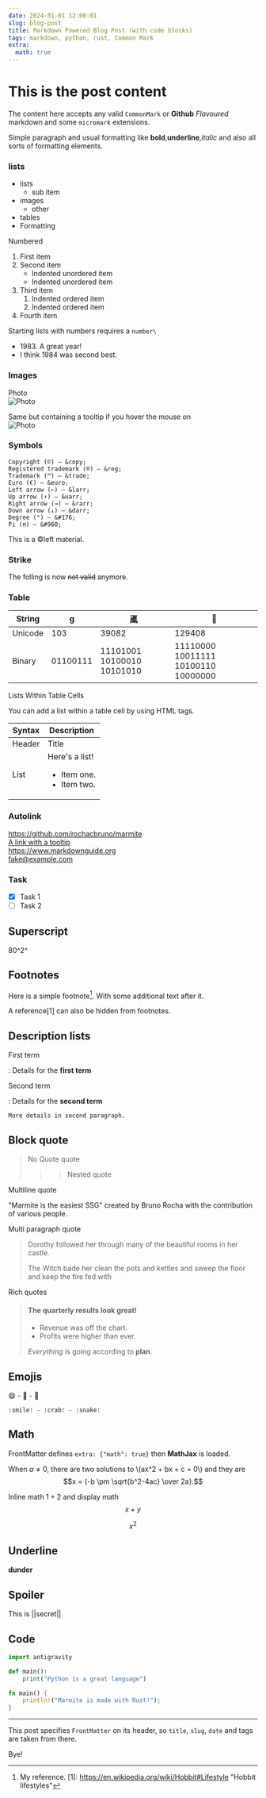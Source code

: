 ```yaml
---
date: 2024-01-01 12:00:01
slug: blog-post
title: Markdown Powered Blog Post (with code blocks)
tags: markdown, python, rust, Common Mark
extra:
  math: true
---
```


# This is the post content

The content here accepts any valid `CommonMark` or **Github** _Flavoured_ markdown
and some `micromark` extensions.

Simple paragraph and usual formatting like **bold**,__underline__,*italic*
and also all sorts of formatting elements.

### lists

- lists
  - sub item
- images
  * other
- tables
- Formatting

Numbered

1. First item
1. Second item
    - Indented unordered item
    - Indented unordered item
1. Third item
    1. Indented ordered item
    1. Indented ordered item
1. Fourth item 

Starting lists with numbers requires a `number\`

- 1983\. A great year!
- I think 1984 was second best. 

### Images


Photo  
![Photo](./media/marmite.jpg)

Same but containing a tooltip if you hover the mouse on  
![Photo](./media/marmite.jpg "A jar of Marmite")


### Symbols


    Copyright (©) — &copy;
    Registered trademark (®) — &reg;
    Trademark (™) — &trade;
    Euro (€) — &euro;
    Left arrow (←) — &larr;
    Up arrow (↑) — &uarr;
    Right arrow (→) — &rarr;
    Down arrow (↓) — &darr;
    Degree (°) — &#176;
    Pi (π) — &#960;

This is a &copy;left material.

### Strike

The folling is now ~~not valid~~ anymore.

### Table


| String  | g        | 颪                         | 🦀                                   |
|---------|----------|----------------------------|-------------------------------------|
| Unicode | 103      | 39082                      | 129408                              |
| Binary  | 01100111 | 11101001 10100010 10101010 | 11110000 10011111 10100110 10000000 |

Lists Within Table Cells  

You can add a list within a table cell by using HTML tags.  

| Syntax      | Description |
| ----------- | ----------- |
| Header      | Title |
| List        | Here's a list! <ul><li>Item one.</li><li>Item two.</li></ul> |


### Autolink

https://github.com/rochacbruno/marmite  
[A link with a tooltip](https://pudim.com.br "A picture of a pudim")  
<https://www.markdownguide.org>  
<fake@example.com>

### Task

- [x] Task 1
- [ ] Task 2

## Superscript

80^2^

## Footnotes

Here is a simple footnote[^1]. With some additional text after it.  

A reference[1] can also be hidden from footnotes.

## Description lists

First term

: Details for the **first term**

Second term

: Details for the **second term**

    More details in second paragraph.

## Block quote

>No Quote
> quote
> > > Nested quote

Multiline quote

>>>
"Marmite is the easiest SSG" created by
Bruno Rocha with the contribution of various people.
>>>

Multi paragraph quote 

> Dorothy followed her through many of the beautiful rooms in her castle.
> 
> The Witch bade her clean the pots and kettles and sweep the floor and keep the fire fed with 

Rich quotes

> #### The quarterly results look great!
> 
> - Revenue was off the chart.
> - Profits were higher than ever.
> 
>  *Everything* is going according to **plan**.


## Emojis

:smile: - :crab: - :snake:
```
:smile: - :crab: - :snake:
```


## Math

FrontMatter defines `extra: {"math": true}` then **MathJax** is loaded.


When $a \ne 0$, there are two solutions to \\(ax^2 + bx + c = 0\\) and they are
$$x = {-b \pm \sqrt{b^2-4ac} \over 2a}.$$

Inline math $1 + 2$ and display math $$x + y$$


$$
x^2
$$

## Underline

__dunder__

## Spoiler 

This is ||secret||

## Code

```python
import antigravity

def main():
    print("Python is a great language")
```

```rust
fn main() {
    println!("Marmite is made with Rust!");
}
```

---

This post specifies `FrontMatter` on its header, so `title`, `slug`, `date` and tags are taken from there.

Bye!


[^1]: My reference.
[1]: <https://en.wikipedia.org/wiki/Hobbit#Lifestyle> "Hobbit lifestyles"
